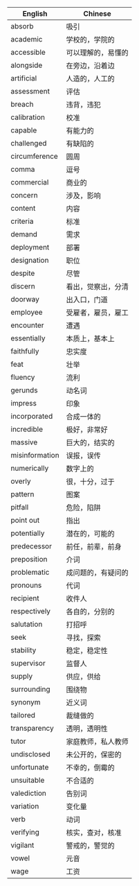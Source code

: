 
| English        | Chinese   |
| -------------- | --------- |
| absorb         | 吸引        |
| academic       | 学校的，学院的   |
| accessible     | 可以理解的，易懂的 |
| alongside      | 在旁边，沿着边   |
| artificial     | 人造的，人工的   |
| assessment     | 评估        |
| breach         | 违背，违犯     |
| calibration    | 校准        |
| capable        | 有能力的      |
| challenged     | 有缺陷的      |
| circumference  | 圆周        |
| comma          | 逗号        |
| commercial     | 商业的       |
| concern        | 涉及，影响     |
| content        | 内容        |
| criteria       | 标准        |
| demand         | 需求        |
| deployment     | 部署        |
| designation    | 职位        |
| despite        | 尽管        |
| discern        | 看出，觉察出，分清 |
| doorway        | 出入口，门道    |
| employee       | 受雇者，雇员，雇工 |
| encounter      | 遭遇        |
| essentially    | 本质上，基本上   |
| faithfully     | 忠实度       |
| feat           | 壮举        |
| fluency        | 流利        |
| gerunds        | 动名词       |
| impress        | 印象        |
| incorporated   | 合成一体的     |
| incredible     | 极好，非常好    |
| massive        | 巨大的，结实的   |
| misinformation | 误报，误传     |
| numerically    | 数字上的      |
| overly         | 很，十分，过于   |
| pattern        | 图案        |
| pitfall        | 危险，陷阱     |
| point out      | 指出        |
| potentially    | 潜在的，可能的   |
| predecessor    | 前任，前辈，前身  |
| preposition    | 介词        |
| problematic    | 成问题的，有疑问的 |
| pronouns       | 代词        |
| recipient      | 收件人       |
| respectively   | 各自的，分别的   |
| salutation     | 打招呼       |
| seek           | 寻找，探索     |
| stability      | 稳定，稳定性    |
| supervisor     | 监督人       |
| supply         | 供应，供给     |
| surrounding    | 围绕物       |
| synonym        | 近义词       |
| tailored       | 裁缝做的      |
| transparency   | 透明，透明性    |
| tutor          | 家庭教师，私人教师 |
| undisclosed    | 未公开的，保密的  |
| unfortunate    | 不幸的，倒霉的   |
| unsuitable     | 不合适的      |
| valediction    | 告别词       |
| variation      | 变化量       |
| verb           | 动词        |
| verifying      | 核实，查对，核准  |
| vigilant       | 警戒的，警觉的   |
| vowel          | 元音        |
| wage           | 工资        |
